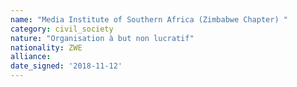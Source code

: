 ```yaml
---
name: "Media Institute of Southern Africa (Zimbabwe Chapter) "
category: civil_society
nature: "Organisation à but non lucratif"
nationality: ZWE
alliance: 
date_signed: '2018-11-12'
---
```

    